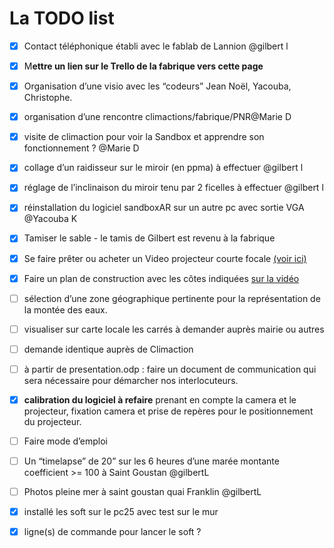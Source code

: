 ---
---

# La TODO list

- [x] Contact téléphonique établi avec le fablab de Lannion @gilbert l
- [x] M**ettre un lien sur le Trello de la fabrique vers cette page**
- [x] Organisation d’une visio avec les “codeurs” Jean Noël, Yacouba, Christophe.
- [x] organisation d’une rencontre climactions/fabrique/PNR@Marie D
- [x] visite de climaction pour voir la Sandbox et apprendre son fonctionnement ? @Marie D
- [x] collage  d’un raidisseur sur le miroir (en ppma) à effectuer @gilbert l
- [x] réglage de l’inclinaison du miroir tenu par 2 ficelles à effectuer @gilbert l
- [x] réinstallation du logiciel sandboxAR sur un autre pc avec sortie VGA @Yacouba K
- [x] Tamiser le sable - le tamis de Gilbert est revenu à la fabrique

- [x] Se faire prêter ou acheter un Video projecteur courte focale [(voir ici)](https://paper.dropbox.com/doc/liens-divers-et-varies--ASHvSE9X5iXmXezw1mh1J5WHAg-hKVlU1NFQK03hLUY9jw1x)
- [x] Faire un plan de construction avec les côtes indiquées [sur la vidéo](https://paper.dropbox.com/doc/liens-divers-et-varies--ASHvSE9X5iXmXezw1mh1J5WHAg-hKVlU1NFQK03hLUY9jw1x)

- [ ] sélection d’une zone géographique pertinente pour la représentation de la montée des eaux.
- [ ] visualiser sur carte locale les carrés à demander auprès mairie ou autres
- [ ] demande identique auprès de Climaction
- [ ] à partir de presentation.odp :  faire un document de communication qui sera nécessaire pour démarcher nos interlocuteurs.


- [x] **calibration du logiciel à refaire** prenant en compte la camera et le projecteur, fixation camera et  prise de repères pour le positionnement du projecteur.
- [ ] Faire mode d’emploi
- [ ] Un “timelapse” de 20” sur les 6 heures d’une marée montante coefficient >= 100 à Saint Goustan @gilbertL
- [ ] Photos pleine mer à saint goustan quai Franklin  @gilbertL

- [x] installé les soft sur le pc25 avec test sur le mur
- [x] ligne(s) de commande pour lancer le soft ?
